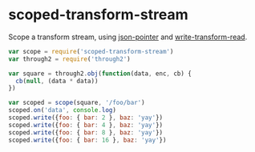 # scoped-transform-stream

Scope a transform stream, using [json-pointer](https://www.npmjs.org/package/json-pointer) and [write-transform-read](https://www.npmjs.org/package/write-transform-read).

```js
var scope = require('scoped-transform-stream')
var through2 = require('through2')

var square = through2.obj(function(data, enc, cb) {
  cb(null, (data * data))
})

var scoped = scope(square, '/foo/bar')
scoped.on('data', console.log)
scoped.write({foo: { bar: 2 }, baz: 'yay'})
scoped.write({foo: { bar: 4 }, baz: 'yay'})
scoped.write({foo: { bar: 8 }, baz: 'yay'})
scoped.write({foo: { bar: 16 }, baz: 'yay'})
```
